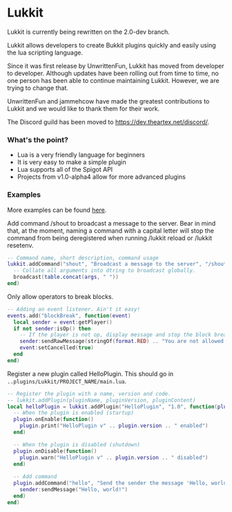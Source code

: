 Lukkit
======

Lukkit is currently being rewritten on the 2.0-dev branch.

Lukkit allows developers to create Bukkit plugins quickly and easily using the lua scripting language.

Since it was first release by UnwrittenFun, Lukkit has moved from developer to developer. Although updates have been rolling out from time to time, no one person has been able to continue maintaining Lukkit. However, we are trying to change that. 

UnwrittenFun and jammehcow have made the greatest contributions to Lukkit and we would like to thank them for their work.

The Discord guild has been moved to https://dev.theartex.net/discord/.


### What's the point?
 - Lua is a very friendly language for beginners
 - It is very easy to make a simple plugin
 - Lua supports all of the Spigot API
 - Projects from v1.0-alpha4 allow for more advanced plugins

### Examples
More examples can be found [here](https://github.com/artex-development/Lukkit/tree/master/examples).

Add command /shout to broadcast a message to the server. Bear in mind that, at the moment, naming a command with a capital letter will stop the command from being deregistered when running /lukkit reload or /lukkit resetenv.
```lua
-- Command name, short description, command usage
lukkit.addCommand("shout", "Broadcast a message to the server", "/shout Your message here", function(sender, args)
  -- Collate all arguments into dtring to broadcast globally.
  broadcast(table.concat(args, " "))
end)
```

Only allow operators to break blocks.
```lua
-- Adding an event listener. Ain't it easy!
events.add("blockBreak", function(event)
  local sender = event:getPlayer()
  if not sender:isOp() then
    -- If the player is not op, display message and stop the block breaking event
    sender:sendRawMessage(stringOf(format.RED) .. "You are not allowed to break blocks")
    event:setCancelled(true)
  end
end)
```

Register a new plugin called HelloPlugin. This should go in `..plugins/Lukkit/PROJECT_NAME/main.lua`.
```lua
-- Register the plugin with a name, version and code. 
-- lukkit.addPlugin(pluginName, pluginVersion, pluginContent)
local helloPlugin = lukkit.addPlugin("HelloPlugin", "1.0", function(plugin)
  -- When the plugin is enabled (startup)
  plugin.onEnable(function()
    plugin.print("HelloPlugin v" .. plugin.version .. " enabled")
  end)

  -- When the plugin is disabled (shutdown)
  plugin.onDisable(function()
    plugin.warn("HelloPlugin v" .. plugin.version .. " disabled")
  end)
  
  -- Add command
  plugin.addCommand("hello", "Send the sender the message 'Hello, world!'", "/hello", function(sender, args)
    sender:sendMessage("Hello, world!")
  end)
end)
```
